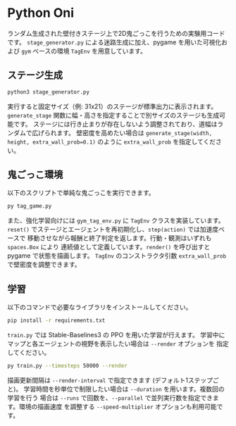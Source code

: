 # Python Oni

ランダム生成された壁付きステージ上で2D鬼ごっこを行うための実験用コードです。
`stage_generator.py` による迷路生成に加え、pygame を用いた可視化および `gym`
ベースの環境 `TagEnv` を用意しています。

## ステージ生成

```bash
python3 stage_generator.py
```

実行すると固定サイズ（例: 31x21）のステージが標準出力に表示されます。
`generate_stage` 関数に幅・高さを指定することで別サイズのステージも生成可能です。
ステージには行き止まりが存在しないよう調整されており、道幅はランダムで広げられます。
壁密度を高めたい場合は `generate_stage(width, height, extra_wall_prob=0.1)` のように
`extra_wall_prob` を指定してください。

## 鬼ごっこ環境

以下のスクリプトで単純な鬼ごっこを実行できます。

```bash
py tag_game.py
```

また、強化学習向けには `gym_tag_env.py` に `TagEnv` クラスを実装しています。
`reset()` でステージとエージェントを再初期化し、`step(action)` では加速度ベースで
移動させながら報酬と終了判定を返します。行動・観測はいずれも `spaces.Box` により
連続値として定義しています。`render()` を呼び出すと pygame で状態を描画します。
`TagEnv` のコンストラクタ引数 `extra_wall_prob` で壁密度を調整できます。

## 学習

以下のコマンドで必要なライブラリをインストールしてください。

```bash
pip install -r requirements.txt
```

`train.py` では Stable-Baselines3 の PPO を用いた学習が行えます。
学習中にマップと各エージェントの視野を表示したい場合は `--render` オプションを
指定してください。

```bash
py train.py --timesteps 50000 --render
```

描画更新間隔は `--render-interval` で指定できます (デフォルト1ステップごと)。
学習時間を秒単位で制限したい場合は `--duration` を用います。複数回の学習を行う
場合は `--runs` で回数を、`--parallel` で並列実行数を指定できます。環境の描画速度
を調整する `--speed-multiplier` オプションも利用可能です。
